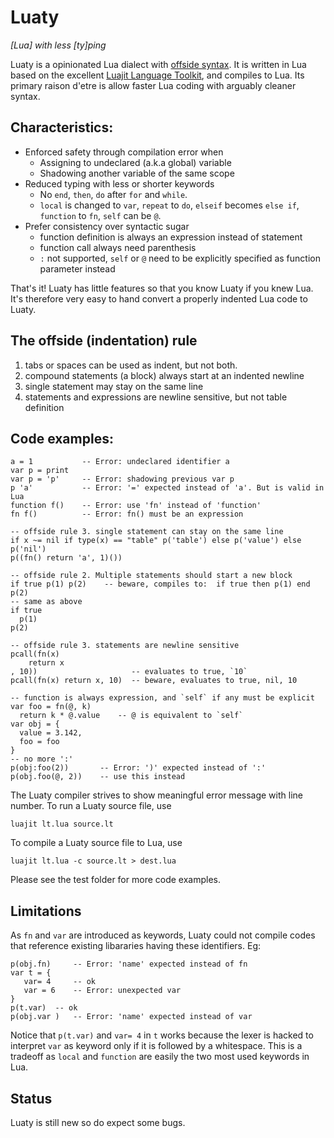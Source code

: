 Luaty
===

*[Lua] with less [ty]ping*

Luaty is a opinionated Lua dialect with [offside syntax](https://en.wikipedia.org/wiki/Off-side_rule). It is written in Lua based on the excellent [Luajit Language Toolkit](https://github.com/franko/luajit-lang-toolkit), and compiles to Lua. 
Its primary raison d'etre is allow faster Lua coding with arguably cleaner syntax. 

Characteristics:
---
- Enforced safety through compilation error when
  * Assigning to undeclared (a.k.a global) variable
  * Shadowing another variable of the same scope
- Reduced typing with less or shorter keywords
  * No `end`, `then`, `do` after `for` and `while`. 
  * `local` is changed to `var`, `repeat` to `do`, `elseif` becomes `else if`, `function` to `fn`, `self` can be `@`.
- Prefer consistency over syntactic sugar
  * function definition is always an expression instead of statement
  * function call always need parenthesis
  * `:` not supported, `self` or `@` need to be explicitly specified as function parameter instead

That's it! Luaty has little features so that you know Luaty if you knew Lua. It's therefore very easy to hand convert a properly indented Lua code to Luaty.


The offside (indentation) rule 
---
1. tabs or spaces can be used as indent, but not both. 
2. compound statements (a block) always start at an indented newline
3. single statement may stay on the same line
4. statements and expressions are newline sensitive, but not table definition


Code examples:
---
```
a = 1           -- Error: undeclared identifier a
var p = print
var p = 'p'     -- Error: shadowing previous var p
p 'a'           -- Error: '=' expected instead of 'a'. But is valid in Lua
function f()    -- Error: use 'fn' instead of 'function'
fn f()          -- Error: fn() must be an expression

-- offside rule 3. single statement can stay on the same line
if x ~= nil if type(x) == "table" p('table') else p('value') else p('nil')
p((fn()	return 'a', 1)())

-- offside rule 2. Multiple statements should start a new block
if true p(1) p(2)    -- beware, compiles to:  if true then p(1) end p(2)
-- same as above
if true
  p(1)
p(2)

-- offside rule 3. statements are newline sensitive
pcall(fn(x) 
	return x
, 10))                     -- evaluates to true, `10`
pcall(fn(x) return x, 10)  -- beware, evaluates to true, nil, 10

-- function is always expression, and `self` if any must be explicit
var foo = fn(@, k)
  return k * @.value    -- @ is equivalent to `self`
var obj = { 
  value = 3.142,
  foo = foo 
}
-- no more ':'
p(obj:foo(2))       -- Error: ')' expected instead of ':'
p(obj.foo(@, 2))    -- use this instead

```

The Luaty compiler strives to show meaningful error message with line number.
To run a Luaty source file, use
```
luajit lt.lua source.lt
```
To compile a Luaty source file to Lua, use
```
luajit lt.lua -c source.lt > dest.lua
```
Please see the test folder for more code examples.


Limitations
---
As `fn` and `var` are introduced as keywords, Luaty could not compile codes that reference existing libararies having these identifiers.
Eg:
```
p(obj.fn)     -- Error: 'name' expected instead of fn
var t = {
   var= 4     -- ok
   var = 6    -- Error: unexpected var
}
p(t.var)  -- ok
p(obj.var )   -- Error: 'name' expected instead of var
```
Notice that `p(t.var)` and `var= 4` in `t` works because the lexer is hacked to interpret `var` as keyword only if it is followed by a whitespace.
This is a tradeoff as `local` and `function` are easily the two most used keywords in Lua. 


Status
---
Luaty is still new so do expect some bugs. 


